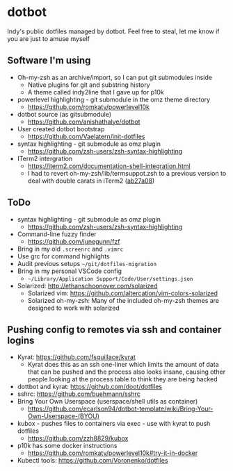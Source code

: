 # dotbot
Indy's public dotfiles managed by dotbot. Feel free to steal, let me know if you are just to amuse myself

## Software I'm using
 * Oh-my-zsh as an archive/import, so I can put git submodules inside
   * Native plugins for git and substring history
   * A theme called indy2line that I gave up for p10k
 * powerlevel highlighting - git submodule in the omz theme directory
    * https://github.com/romkatv/powerlevel10k
 * dotbot source (as gitsubmodule)
   * https://github.com/anishathalye/dotbot
 * User created dotbot bootstrap
   * https://github.com/Vaelatern/init-dotfiles
 * syntax highlighting - git submodule as omz plugin
   * https://github.com/zsh-users/zsh-syntax-highlighting
 * ITerm2 intergration
   * https://iterm2.com/documentation-shell-integration.html
   * I had to revert oh-my-zsh/lib/termsuppot.zsh to a previous version to deal with double carats
      in iTerm2 ([ab27a08](https://github.com/indythegeek/dotbot/commit/ab27a084262b4597e95bf0c1dad60dfec57cdba2))

## ToDo

 * syntax highlighting - git submodule as omz plugin
   * https://github.com/zsh-users/zsh-syntax-highlighting
 * Command-line fuzzy finder
   * https://github.com/junegunn/fzf
 * Bring in my old `.screenrc` and `.vimrc`
 * Use grc for command highlights
 * Audit previous setups `~/git/dotfiles-migration`
 * Bring in my personal VSCode config
   * `~/Library/Application Support/Code/User/settings.json`
 * Solarized: http://ethanschoonover.com/solarized
   * Solarized vim: https://github.com/altercation/vim-colors-solarized
   * Solarized oh-my-zsh: Many of the included oh-my-zsh themes are designed to work with solarized
  
## Pushing config to remotes via ssh and container logins
   * Kyrat: https://github.com/fsquillace/kyrat
     * Kyrat does this as an ssh one-liner which limits the amount of data that can be pushed
        and the process also looks insane, causing other people looking at the process table
        to think they are being hacked
   * dottbot and kyrat: https://github.com/doot/dotfiles
   * sshrc: https://github.com/buehmann/sshrc
   * Bring Your Own Userspace (userspace/shell utils as container)
     * https://github.com/ecarlson94/dotbot-template/wiki/Bring-Your-Own-Userspace-(BYOU)
   * kubox - pushes files to containers via exec - use with kyrat to push dotfiles
     * https://github.com/zzh8829/kubox
   * p10k has some docker instructions
     * https://github.com/romkatv/powerlevel10k#try-it-in-docker
   * Kubectl tools: https://github.com/Voronenko/dotfiles
